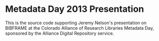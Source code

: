 # Metadata Day 2013 Presentation
This is the source code supporting Jeremy Nelson's presentation on BIBFRAME
at the Colorado Alliance of Research Libraries Metadata Day, sponsored
by the Alliance Digital Repository service.
